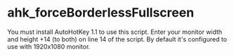 # ahk_forceBorderlessFullscreen

You must install AutoHotKey 1.1 to use this script.
Enter your monitor width and height +14 (to both) on line 14 of the script. By default it's configured to use with 1920x1080 monitor.
